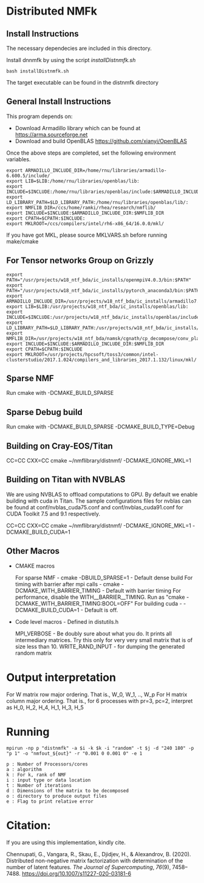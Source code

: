 Distributed NMFk
=============================

Install Instructions
--------------------

The necessary dependecies are included in this directory.

Install dnnmfk by using the script _installDistnmfk.sh_

````
bash installDistnmfk.sh
````

The target executable can be found in the distnmfk directory


General Install Instructions
--------------------
This program depends on:

- Download Armadillo library which can be found at https://arma.sourceforge.net
- Download and build OpenBLAS https://github.com/xianyi/OpenBLAS

Once the above steps are completed, set the following environment variables.

````
export ARMADILLO_INCLUDE_DIR=/home/rnu/libraries/armadillo-6.600.5/include/
export LIB=$LIB:/home/rnu/libraries/openblas/lib:
export INCLUDE=$INCLUDE:/home/rnu/libraries/openblas/include:$ARMADILLO_INCLUDE_DIR:
export LD_LIBRARY_PATH=$LD_LIBRARY_PATH:/home/rnu/libraries/openblas/lib/:
export NMFLIB_DIR=/ccs/home/ramki/rhea/research/nmflib/
export INCLUDE=$INCLUDE:$ARMADILLO_INCLUDE_DIR:$NMFLIB_DIR
export CPATH=$CPATH:$INCLUDE:
export MKLROOT=/ccs/compilers/intel/rh6-x86_64/16.0.0/mkl/
````

If you have got MKL, please source MKLVARS.sh before running make/cmake

For Tensor networks Group on Grizzly
------------------------------------
````
export PATH="/usr/projects/w18_ntf_bda/ic_installs/openmpiV4.0.3/bin:$PATH"
export PATH="/usr/projects/w18_ntf_bda/ic_installs/pytorch_anaconda3/bin:$PATH"
export ARMADILLO_INCLUDE_DIR=/usr/projects/w18_ntf_bda/ic_installs/armadillo7.8/include/
export LIB=$LIB:/usr/projects/w18_ntf_bda/ic_installs/openblas/lib:
export INCLUDE=$INCLUDE:/usr/projects/w18_ntf_bda/ic_installs/openblas/include:$ARMADILLO_INCLUDE_DIR:
export LD_LIBRARY_PATH=$LD_LIBRARY_PATH:/usr/projects/w18_ntf_bda/ic_installs/openblas/lib:
export NMFLIB_DIR=/usr/projects/w18_ntf_bda/namsk/cgnath/cp_decompose/conv_planc/distnmfk/
export INCLUDE=$INCLUDE:$ARMADILLO_INCLUDE_DIR:$NMFLIB_DIR
export CPATH=$CPATH:$INCLUDE
export MKLROOT=/usr/projects/hpcsoft/toss3/common/intel-clusterstudio/2017.1.024/compilers_and_libraries_2017.1.132/linux/mkl/

````



Sparse NMF
---------
Run cmake with -DCMAKE_BUILD_SPARSE

Sparse Debug build
------------------
Run cmake with -DCMAKE_BUILD_SPARSE -DCMAKE_BUILD_TYPE=Debug

Building on Cray-EOS/Titan
-----------------------
CC=CC CXX=CC cmake ~/nmflibrary/distnmf/ -DCMAKE_IGNORE_MKL=1

Building on Titan with NVBLAS
-----------------------------
We are using NVBLAS to offload computations to GPU.
By default we enable building with cuda in Titan.
The sample configurations files for nvblas can be found at conf/nvblas_cuda75.conf
and conf/nvblas_cuda91.conf for CUDA Toolkit 7.5 and 9.1 respectively.

CC=CC CXX=CC cmake ~/nmflibrary/distnmf/ -DCMAKE_IGNORE_MKL=1 -DCMAKE_BUILD_CUDA=1


Other Macros
-------------

* CMAKE macros

  For sparse NMF - cmake -DBUILD_SPARSE=1 - Default dense build
  For timing with barrier after mpi calls - cmake -DCMAKE_WITH_BARRIER_TIMING - Default with barrier timing
  For performance, disable the WITH__BARRIER__TIMING. Run as "cmake -DCMAKE_WITH_BARRIER_TIMING:BOOL=OFF"
  For building cuda - -DCMAKE_BUILD_CUDA=1 - Default is off.

* Code level macros - Defined in distutils.h

  MPI_VERBOSE - Be doubly sure about what you do. It prints all intermediary matrices.
			   Try this only for very very small matrix that is of size less than 10.
  WRITE_RAND_INPUT - for dumping the generated random matrix

Output interpretation
======================
For W matrix row major ordering. That is., W_0, W_1, .., W_p
For H matrix column major ordering. That is., for 6 processes
with pr=3, pc=2, interpret as H_0, H_2, H_4, H_1, H_3, H_5

Running
=======
````
mpirun -np p "distnmfk" -a $i -k $k -i "random" -t $j -d "240 180" -p "p 1" -o "nmfout_${out}" -r "0.001 0 0.001 0" -e 1 
````
````
p : Number of Processors/cores
a : algorithm
k : For k, rank of NMF
i : input type or data location
t : Number of iterations
d : Dimensions of the matrix to be decomposed
o : directory to produce output files
e : Flag to print relative error 
````
Citation:
=========

If you are using this implementation, kindly cite.

<div class="csl-entry">Chennupati, G., Vangara, R., Skau, E., Djidjev, H., &amp; Alexandrov, B. (2020). Distributed non-negative matrix factorization with determination of the number of latent features. <i>The Journal of Supercomputing</i>, <i>76</i>(9), 7458–7488. <a href="https://doi.org/10.1007/s11227-020-03181-6">https://doi.org/10.1007/s11227-020-03181-6</a></div>
  <span class="Z3988" title="url_ver=Z39.88-2004&amp;ctx_ver=Z39.88-2004&amp;rfr_id=info%3Asid%2Fzotero.org%3A2&amp;rft_id=info%3Adoi%2F10.1007%2Fs11227-020-03181-6&amp;rft_val_fmt=info%3Aofi%2Ffmt%3Akev%3Amtx%3Ajournal&amp;rft.genre=article&amp;rft.atitle=Distributed%20non-negative%20matrix%20factorization%20with%20determination%20of%20the%20number%20of%20latent%20features&amp;rft.jtitle=The%20Journal%20of%20Supercomputing&amp;rft.stitle=J%20Supercomput&amp;rft.volume=76&amp;rft.issue=9&amp;rft.aufirst=Gopinath&amp;rft.aulast=Chennupati&amp;rft.au=Gopinath%20Chennupati&amp;rft.au=Raviteja%20Vangara&amp;rft.au=Erik%20Skau&amp;rft.au=Hristo%20Djidjev&amp;rft.au=Boian%20Alexandrov&amp;rft.date=2020-09&amp;rft.pages=7458-7488&amp;rft.spage=7458&amp;rft.epage=7488&amp;rft.issn=0920-8542%2C%201573-0484&amp;rft.language=en"></span>
